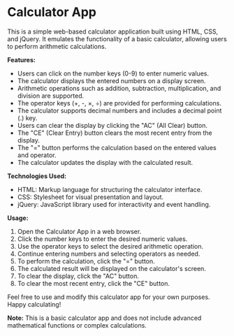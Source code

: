 # Calculator App

This is a simple web-based calculator application built using HTML, CSS, and jQuery. It emulates the functionality of a basic calculator, allowing users to perform arithmetic calculations.

**Features:**
- Users can click on the number keys (0-9) to enter numeric values.
- The calculator displays the entered numbers on a display screen.
- Arithmetic operations such as addition, subtraction, multiplication, and division are supported.
- The operator keys (+, -, ×, ÷) are provided for performing calculations.
- The calculator supports decimal numbers and includes a decimal point (.) key.
- Users can clear the display by clicking the "AC" (All Clear) button.
- The "CE" (Clear Entry) button clears the most recent entry from the display.
- The "=" button performs the calculation based on the entered values and operator.
- The calculator updates the display with the calculated result.

**Technologies Used:**
- HTML: Markup language for structuring the calculator interface.
- CSS: Stylesheet for visual presentation and layout.
- jQuery: JavaScript library used for interactivity and event handling.

**Usage:**
1. Open the Calculator App in a web browser.
2. Click the number keys to enter the desired numeric values.
3. Use the operator keys to select the desired arithmetic operation.
4. Continue entering numbers and selecting operators as needed.
5. To perform the calculation, click the "=" button.
6. The calculated result will be displayed on the calculator's screen.
7. To clear the display, click the "AC" button.
8. To clear the most recent entry, click the "CE" button.

Feel free to use and modify this calculator app for your own purposes. Happy calculating!

**Note:** This is a basic calculator app and does not include advanced mathematical functions or complex calculations.
